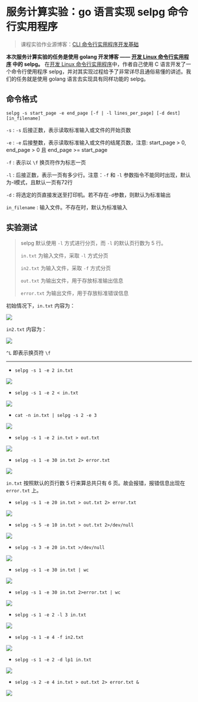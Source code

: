 # 服务计算实验：go 语言实现 selpg 命令行实用程序

> 课程实验作业源博客：[CLI 命令行实用程序开发基础](https://pmlpml.github.io/ServiceComputingOnCloud/ex-cli-basic)

**本次服务计算实验的任务是使用 golang 开发博客 —— [开发 Linux 命令行实用程序](https://www.ibm.com/developerworks/cn/linux/shell/clutil/index.html) 中的 selpg。** 在[开发 Linux 命令行实用程序](https://www.ibm.com/developerworks/cn/linux/shell/clutil/index.html)中，作者自己使用 C 语言开发了一个命令行使用程序 selpg，并对其实现过程给予了非常详尽且通俗易懂的讲述。我们的任务就是使用 golang 语言去实现具有同样功能的 selpg。



## 命令格式

```shell
selpg -s start_page -e end_page [-f | -l lines_per_page] [-d dest] [in_filename]
```

`-s` : `-s` 后接正数，表示读取标准输入或文件的开始页数

`-e` : `-e` 后接整数，表示读取标准输入或文件的结尾页数，注意: start_page > 0, end_page > 0 且 end_page >=  start_page

`-f` : 表示以 `\f` 换页符作为标志一页

`-l` : 后接正数，表示一页有多少行。注意：`-f` 和 `-l` 参数指令不能同时出现，默认为-l模式，且默认一页有72行

`-d` : 将选定的页直接发送至打印机。若不存在`-d`参数，则默认为标准输出

`in_filename` : 输入文件。不存在时，默认为标准输入



## 实验测试

> selpg 默认使用 `-l` 方式进行分页，而 `-l` 的默认页行数为 5 行。
>
> `in.txt` 为输入文件，采取 `-l` 方式分页
>
> `in2.txt` 为输入文件，采取 `-f` 方式分页
>
> `out.txt` 为输出文件，用于存放标准输出信息
>
> `error.txt` 为输出文件，用于存放标准错误信息

初始情况下，`in.txt` 内容为：

![](images/1.jpg)

`in2.txt` 内容为：

![](images/2.jpg)

`^L` 即表示换页符 `\f`

---

* `selpg -s 1 -e 2 in.txt`

![](images/3.jpg)

* `selpg -s 1 -e 2 < in.txt`

![](images/4.jpg)

* `cat -n in.txt | selpg -s 2 -e 3 `

![](images/5.jpg)

* `selpg -s 1 -e 2 in.txt > out.txt`

![](images/6.jpg)

* `selpg -s 1 -e 30 in.txt 2> error.txt`

![](images/7.jpg)

`in.txt` 按照默认的页行数 5 行来算总共只有 6 页。故会报错，报错信息出现在 `error.txt` 上。

* `selpg -s 1 -e 20 in.txt > out.txt 2> error.txt`

![](images/8.jpg)

* `selpg -s 5 -e 10 in.txt > out.txt 2>/dev/null `

![](images/10.jpg)

* `selpg -s 3 -e 20 in.txt >/dev/null`

![](images/11.jpg)

* `selpg -s 1 -e 30 in.txt | wc`

![](images/12.jpg)

* `selpg -s 1 -e 30 in.txt 2>error.txt | wc`

![](images/13.jpg)

* `selpg -s 1 -e 2 -l 3 in.txt`

![](images/14.jpg)

* `selpg -s 1 -e 4 -f in2.txt`

![](images/15.jpg)

* `selpg -s 1 -e 2 -d lp1 in.txt`

![](images/16.jpg)

* `selpg -s 2 -e 4 in.txt > out.txt 2> error.txt &`

![](images/17.jpg)